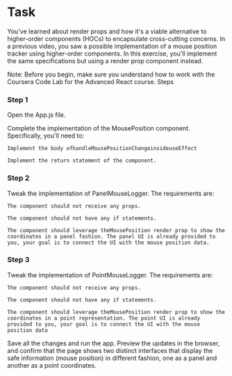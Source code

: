 # Task

You've learned about render props and how it's a viable alternative to higher-order components (HOCs) to encapsulate cross-cutting concerns. In a previous video, you saw a possible implementation of a mouse position tracker using higher-order components. In this exercise, you'll implement the same specifications but using a render prop component instead.

Note: Before you begin, make sure you understand how to work with the Coursera Code Lab for the Advanced React course.
Steps
### Step 1

Open the App.js file.

Complete the implementation of the MousePosition component. Specifically, you'll need to:

    Implement the body ofhandleMousePositionChangeinsideuseEffect    

    Implement the return statement of the component.

### Step 2

Tweak the implementation of PanelMouseLogger. The requirements are:

    The component should not receive any props.

    The component should not have any if statements.

    The component should leverage theMousePosition render prop to show the coordinates in a panel fashion. The panel UI is already provided to you, your goal is to connect the UI with the mouse position data.

### Step 3

Tweak the implementation of PointMouseLogger. The requirements are:

    The component should not receive any props.

    The component should not have any if statements.

    The component should leverage theMousePosition render prop to show the coordinates in a point representation. The point UI is already provided to you, your goal is to connect the UI with the mouse position data

Save all the changes and run the app. Preview the updates in the browser, and confirm that the page shows two distinct interfaces that display the safe information (mouse position) in different fashion, one as a panel and another as a point coordinates.

  

